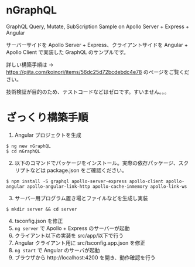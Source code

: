 # nGraphQL

GraphQL Query, Mutate, SubScription Sample on Apollo Server + Express + Angular

サーバーサイドを Apollo Server + Express、クライアントサイドを Angular + Apollo Client で実装した GraphQL のサンプルです。

詳しい構築手順は → https://qiita.com/koinori/items/56dc25d72bcdebdc4e78 のページをご覧ください。

技術検証が目的のため、テストコードなどはゼロです。すいません。。。

# ざっくり構築手順

1. Angular プロジェクトを生成

```
$ ng new nGraphQL
$ cd nGraphQL
```

2. 以下のコマンドでパッケージをインストール。実際の依存パッケージ、スクリプトなどは package.json をご確認ください。

```
$ npm install -S graphql apollo-server-express apollo-client apollo-angular apollo-angular-link-http apollo-cache-inmemory apollo-link-ws
```

3. サーバー用プログラム置き場とファイルなどを生成し実装

```
$ mkdir server && cd server
```

4. tsconfig.json を修正
5. `ng server` で Apollo + Express のサーバーが起動
6. クライアント以下の実装を src/app/以下で行う
7. Angular クライアント用に src/tsconfig.app.json を修正
8. `ng start` で Angular のサーバが起動
9. ブラウザから http://localhost:4200 を開き、動作確認を行う
